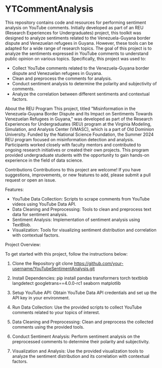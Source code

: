 # YTCommentAnalysis

This repository contains code and resources for performing sentiment analysis on YouTube comments. Initially developed as part of an REU (Research Experiences for Undergraduates) project, this toolkit was designed to analyze sentiments related to the Venezuela-Guyana border dispute and Venezuelan refugees in Guyana. However, these tools can be adapted for a wide range of research topics. The goal of this project is to analyze the sentiments expressed in YouTube comments to understand public opinion on various topics. Specifically, this project was used to:

- Collect YouTube comments related to the Venezuela-Guyana border dispute and Venezuelan refugees in Guyana.
- Clean and preprocess the comments for analysis.
- Conduct sentiment analysis to determine the polarity and subjectivity of comments.
- Analyze the correlation between different sentiments and contextual factors.

About the REU Program
This project, titled "Misinformation in the Venezuela-Guyana Border Dispute and Its Impact on Sentiments Towards Venezuelan Refugees in Guyana," was developed as part of the Research Experiences for Undergraduates (REU) program at the Virginia Modeling, Simulation, and Analysis Center (VMASC), which is a part of Old Dominion University. Funded by the National Science Foundation, the Summer 2024 REU program focused on misinformation detection and analysis. Participants worked closely with faculty mentors and contributed to ongoing research initiatives or created their own projects. This program provided undergraduate students with the opportunity to gain hands-on experience in the field of data science.

Contributions
Contributions to this project are welcome! If you have suggestions, improvements, or new features to add, please submit a pull request or open an issue.

Features:
- YouTube Data Collection: Scripts to scrape comments from YouTube videos using YouTube Data API.
- Data Cleaning and Preprocessing: Tools to clean and preprocess text data for sentiment analysis.
- Sentiment Analysis: Implementation of sentiment analysis using TextBlob.
- Visualization: Tools for visualizing sentiment distribution and correlation with contextual factors.

Project Overview:

To get started with this project, follow the instructions below:

1. Clone the Repository
   git clone https://github.com/your-username/YouTubeSentimentAnalysis.git
   
2. Install Dependencies:
   pip install pandas transformers torch textblob langdetect googletrans==4.0.0-rc1 seaborn matplotlib

3. Setup YouTube API:
   Obtain YouTube Data API credentials and set up the API key in your environment.

4. Run Data Collection:
   Use the provided scripts to collect YouTube comments related to your topics of interest.

5. Data Cleaning and Preprocessing:
   Clean and preprocess the collected comments using the provided tools.

6. Conduct Sentiment Analysis:
   Perform sentiment analysis on the preprocessed comments to determine their polarity and subjectivity.

7. Visualization and Analysis:
   Use the provided visualization tools to analyze the sentiment distribution and its correlation with contextual factors.
 
